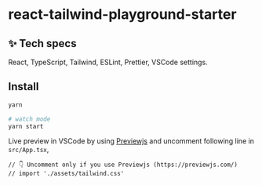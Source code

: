 # react-tailwind-playground-starter

## ✨ Tech specs

React, TypeScript, Tailwind, ESLint, Prettier, VSCode settings.

## Install

```bash
yarn

# watch mode
yarn start
```

Live preview in VSCode by using [Previewjs](https://previewjs.com/) and uncomment following line in `src/App.tsx`,

```tsx
// 👇 Uncomment only if you use Previewjs (https://previewjs.com/)
// import './assets/tailwind.css'
```